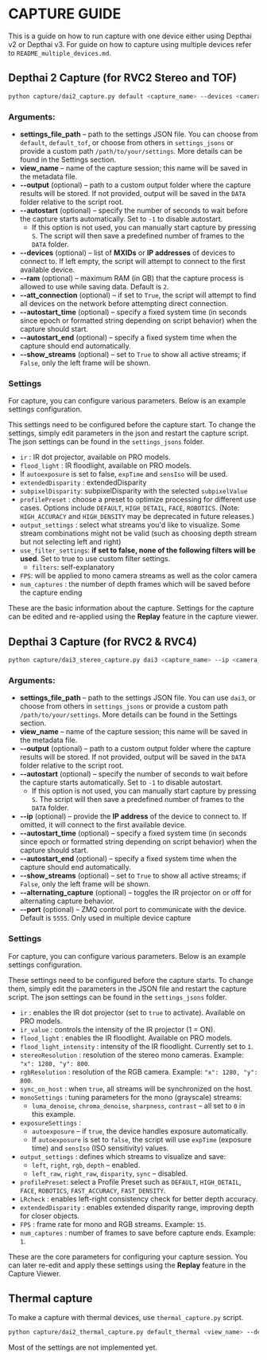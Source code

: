 # CAPTURE GUIDE

This is a guide on how to run capture with one device either using Depthai v2 or Depthai v3. For guide on how to capture using multiple devices 
refer to `README_multiple_devices.md`.

## Depthai 2 Capture (for RVC2 Stereo and TOF)

```bash
python capture/dai2_capture.py default <capture_name> --devices <camera_ip>
```

### Arguments:
- **settings_file_path** – path to the settings JSON file. You can choose from `default`, `default_tof`, or choose from others in `settings_jsons` 
or provide a custom path `/path/to/your/settings`. More details can be found in the Settings section.
- **view_name** – name of the capture session; this name will be saved in the metadata file.
- **--output** (optional) – path to a custom output folder where the capture results will be stored. If not provided, output will be saved in the `DATA` folder relative to the script root.
- **--autostart** (optional) – specify the number of seconds to wait before the capture starts automatically. Set to `-1` to disable autostart.
  - If this option is not used, you can manually start capture by pressing `S`. The script will then save a predefined number of frames to the `DATA` folder.
- **--devices** (optional) – list of **MXIDs** or **IP addresses** of devices to connect to. If left empty, the script will attempt to connect to the first available device.
- **--ram** (optional) – maximum RAM (in GB) that the capture process is allowed to use while saving data. Default is `2`.
- **--att_connection** (optional) – if set to `True`, the script will attempt to find all devices on the network before attempting direct connection.
- **--autostart_time** (optional) – specify a fixed system time (in seconds since epoch or formatted string depending on script behavior) when the capture should start.
- **--autostart_end** (optional) – specify a fixed system time when the capture should end automatically.
- **--show_streams** (optional) – set to `True` to show all active streams; if `False`, only the left frame will be shown.

### Settings

For capture, you can configure various parameters. Below is an example settings configuration.

This settings need to be configured before the capture start. To change the settings, simply edit parameters in the json and restart the capture script.
The json settings can be found in the `settings_jsons` folder.

- `ir` : IR dot projector, available on PRO models.
- `flood_light` : IR floodlight, available on PRO models.
- If `autoexposure` is set to false, `expTime` and `sensIso` will be used.
- `extendedDisparity` : extendedDisparity
- `subpixelDisparity`: subpixelDisparity with the selected `subpixelValue`
- `profilePreset` : choose a preset to optimize processing for different use cases. Options include `DEFAULT`, `HIGH_DETAIL`, `FACE`, `ROBOTICS`. (Note: `HIGH_ACCURACY` and `HIGH_DENSITY` may be deprecated in future releases.)
- `output_settings` : select what streams you'd like to visualize. Some stream combinations might not be valid 
(such as choosing depth stream but not selecting left and right)
- `use_filter_settings`: **if set to false, none of the following filters will be used**. Set to true to use custom filter settings.
  - `filters`: self-explanatory
- `FPS`: will be applied to mono camera streams as well as the color camera
- `num_captures` : the number of depth frames which will be saved before the capture ending

These are the basic information about the capture. Settings for the capture can be edited and re-applied using the **Replay** feature 
in the capture viewer. 

## Depthai 3 Capture (for RVC2 & RVC4)

```bash
python capture/dai3_stereo_capture.py dai3 <capture_name> --ip <camera_ip>
```

### Arguments:

- **settings_file_path** – path to the settings JSON file. You can use `dai3`, or choose from others in `settings_jsons`
or provide a custom path `/path/to/your/settings`. More details can be found in the Settings section.
- **view_name** – name of the capture session; this name will be saved in the metadata file.
- **--output** (optional) – path to a custom output folder where the capture results will be stored. If not provided, output will be saved in the `DATA` folder relative to the script root.
- **--autostart** (optional) – specify the number of seconds to wait before the capture starts automatically. Set to `-1` to disable autostart.
  - If this option is not used, you can manually start capture by pressing `S`. The script will then save a predefined number of frames to the `DATA` folder.
- **--ip** (optional) – provide the **IP address** of the device to connect to. If omitted, it will connect to the first available device.
- **--autostart_time** (optional) – specify a fixed system time (in seconds since epoch or formatted string depending on script behavior) when the capture should start.
- **--autostart_end** (optional) – specify a fixed system time when the capture should end automatically.
- **--show_streams** (optional) – set to `True` to show all active streams; if `False`, only the left frame will be shown.
- **--alternating_capture** (optional) – toggles the IR projector on or off for alternating capture behavior.
- **--port** (optional) – ZMQ control port to communicate with the device. Default is `5555`. Only used in multiple device capture

### Settings

For capture, you can configure various parameters. Below is an example settings configuration.

These settings need to be configured before the capture starts. To change them, simply edit the parameters in the JSON file and restart the capture script.
The json settings can be found in the `settings_jsons` folder.

- `ir` : enables the IR dot projector (set to `true` to activate). Available on PRO models.
- `ir_value` : controls the intensity of the IR projector (1 = ON).
- `flood_light` : enables the IR floodlight. Available on PRO models.
- `flood_light_intensity` : intensity of the IR floodlight. Currently set to `1`.
- `stereoResolution` : resolution of the stereo mono cameras. Example: `"x": 1280, "y": 800`.
- `rgbResolution` : resolution of the RGB camera. Example: `"x": 1280, "y": 800`.
- `sync_on_host` : when `true`, all streams will be synchronized on the host.
- `monoSettings` : tuning parameters for the mono (grayscale) streams:
  - `luma_denoise`, `chroma_denoise`, `sharpness`, `contrast` – all set to `0` in this example.
- `exposureSettings` :
  - `autoexposure` – if `true`, the device handles exposure automatically.
  - If `autoexposure` is set to `false`, the script will use `expTime` (exposure time) and `sensIso` (ISO sensitivity) values.
- `output_settings` : defines which streams to visualize and save:
  - `left`, `right`, `rgb`, `depth` – enabled.
  - `left_raw`, `right_raw`, `disparity`, `sync` – disabled.
- `profilePreset`: select a Profile Preset such as `DEFAULT`, `HIGH_DETAIL`, `FACE`, `ROBOTICS`, `FAST_ACCURACY`, `FAST_DENSITY`.
- `LRcheck` : enables left-right consistency check for better depth accuracy.
- `extendedDisparity` : enables extended disparity range, improving depth for closer objects.
- `FPS` : frame rate for mono and RGB streams. Example: `15`.
- `num_captures` : number of frames to save before capture ends. Example: `1`.

These are the core parameters for configuring your capture session. You can later re-edit and apply these settings using the **Replay** feature in the Capture Viewer.



## Thermal capture

To make a capture with thermal devices, use `thermal_capture.py` script.

```bash
python capture/dai2_thermal_capture.py default_thermal <view_name> --device-ip <ip>
```

Most of the settings are not implemented yet. 









